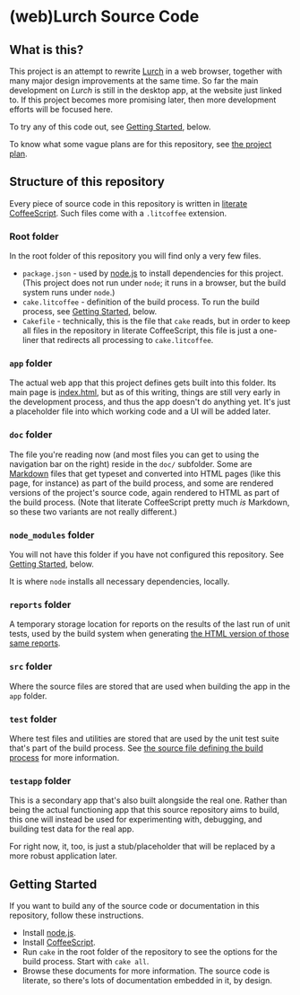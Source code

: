 
# (web)Lurch Source Code

## What is this?

This project is an attempt to rewrite [Lurch](http://lurchmath.org)
in a web browser, together with many major design improvements at
the same time.  So far the main development on *Lurch* is still in
the desktop app, at the website just linked to.  If this project
becomes more promising later, then more development efforts will
be focused here.

To try any of this code out, see
[Getting Started](#getting-started), below.

To know what some vague plans are for this repository, see
[the project plan](plan.md.html).

## Structure of this repository

Every piece of source code in this repository is written in
[literate CoffeeScript](http://coffeescript.org/#literate).
Such files come with a `.litcoffee` extension.

### Root folder

In the root folder of this repository you will find only a very
few files.

 * `package.json` - used by [node.js](http://nodejs.org) to install
   dependencies for this project.  (This project does not run under
   `node`; it runs in a browser, but the build system runs under
   `node`.)
 * `cake.litcoffee` - definition of the build process.  To run the
   build process, see [Getting Started](#getting-started), below.
 * `Cakefile` - technically, this is the file that `cake` reads,
   but in order to keep all files in the repository in literate
   CoffeeScript, this file is just a one-liner that redirects all
   processing to `cake.litcoffee`.

### `app` folder

The actual web app that this project defines gets built into this
folder.  Its main page is [index.html](../app/index.html), but
as of this writing, things are still very early in the development
process, and thus the app doesn't do anything yet.  It's just a
placeholder file into which working code and a UI will be added
later.

### `doc` folder

The file you're reading now (and most files you can get to using
the navigation bar on the right) reside in the `doc/` subfolder.
Some are [Markdown](https://daringfireball.net/projects/markdown/)
files that get typeset and converted into HTML pages (like this
page, for instance) as part of the build process, and some are
rendered versions of the project's source code, again rendered to
HTML as part of the build process.  (Note that literate
CoffeeScript pretty much *is* Markdown, so these two variants are
not really different.)

### `node_modules` folder

You will not have this folder if you have not configured this
repository.  See [Getting Started](#getting-started), below.

It is where `node` installs all necessary dependencies, locally.

### `reports` folder

A temporary storage location for reports on the results of the
last run of unit tests, used by the build system when generating
[the HTML version of those same reports](test-results.md.html).

### `src` folder

Where the source files are stored that are used when building the
app in the `app` folder.

### `test` folder

Where test files and utilities are stored that are used by the
unit test suite that's part of the build process.  See
[the source file defining the build process](
cake.litcoffee.html) for more information.

### `testapp` folder

This is a secondary app that's also built alongside the real one.
Rather than being the actual functioning app that this source
repository aims to build, this one will instead be used for
experimenting with, debugging, and building test data for the real
app.

For right now, it, too, is just a stub/placeholder that will be
replaced by a more robust application later.

## Getting Started

If you want to build any of the source code or documentation in
this repository, follow these instructions.

 * Install [node.js](http://nodejs.org).
 * Install [CoffeeScript](http://coffeescript.org).
 * Run `cake` in the root folder of the repository to see the
   options for the build process.  Start with `cake all`.
 * Browse these documents for more information.  The source code is
   literate, so there's lots of documentation embedded in it, by
   design.


